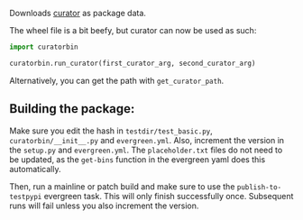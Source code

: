 Downloads [curator](https://github.com/mongodb/curator) as package data. 

The wheel file is a bit beefy, but curator can now be used as such:

```python
import curatorbin

curatorbin.run_curator(first_curator_arg, second_curator_arg)

```
Alternatively, you can get the path with `get_curator_path`.

## Building the package:

Make sure you edit the hash in `testdir/test_basic.py`, `curatorbin/__init__.py` and `evergreen.yml`.
Also, increment the version in the `setup.py` and `evergreen.yml`. 
The `placeholder.txt` files do not need to be updated, as the `get-bins` function in the evergreen yaml does this automatically.

Then, run a mainline or patch build and make sure to use the `publish-to-testpypi` evergreen task.
This will only finish successfully once.
Subsequent runs will fail unless you also increment the version.
